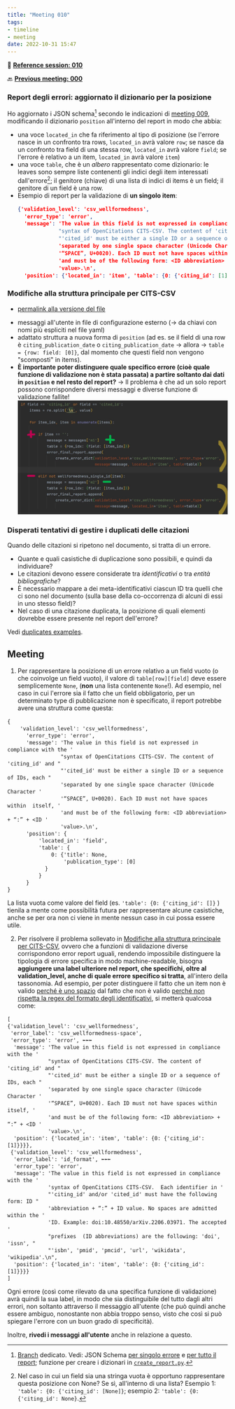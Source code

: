```yaml
---
title: "Meeting 010"
tags:
- timeline
- meeting
date: 2022-10-31 15:47
---
```

<span 
		class="ob-timelines"
		data-date="2022-10-31-00">
</span>
📑 [**Reference session: 010**](notes/sessions/session%20010.md)

🔙 [**Previous meeting: 000**](notes/meetings/meeting%20009.md)


### Report degli errori: aggiornato il dizionario per la posizione
Ho aggiornato i JSON schema[^1] secondo le indicazioni di [meeting 009](notes/meetings/meeting%20009.md), modificando il dizionario `position` all'interno del report in modo che abbia:
* una voce `located_in` che fa riferimento al tipo di posizione (se l'errore nasce in un confronto tra rows, `located_in` avrà valore `row`; se nasce da un confronto tra field di una stessa row, `located_in` avrà valore `field`; se l'errore è relativo a un item, `located_in` avrà valore `item`)
* una voce `table`, che è un *albero* rappresentato come dizionario: le leaves sono sempre liste contenenti gli indici degli item interessati dall'errore[^2]; il genitore (chiave) di una lista di indici di items è un field; il genitore di un field è una row. 
* Esempio di report per la validazione di **un singolo item**:
	```json
	{'validation_level': 'csv_wellformedness',
	  'error_type': 'error',
	  'message': 'The value in this field is not expressed in compliance with the '
	             "syntax of OpenCitations CITS-CSV. The content of 'citing_id' and "
	             "'cited_id' must be either a single ID or a sequence of IDs, each "
	             'separated by one single space character (Unicode Character '
	             '“SPACE”, U+0020). Each ID must not have spaces within  itself, '
	             'and must be of the following form: <ID abbreviation> + “:” + <ID '
	             'value>.\n',
	  'position': {'located_in': 'item', 'table': {0: {'citing_id': [1]}}}}
	```


### Modifiche alla struttura principale per CITS-CSV
- [permalink alla versione del file](https://github.com/eliarizzetto/thesis_resources/blob/3e540fd7a9a3b8d8fe741d146608a8e1d90d2566/CITS/validate_cits.py)
* messaggi all'utente in file di configurazione esterno (→ da chiavi con nomi più espliciti nel file yaml)
* adattato struttura a nuova forma di `position` (ad es. se il field di una row è `citing_publication_date` o `citing_publication_date` → allora → `table = {row: field: [0]}`, dal momento che questi field non vengono "scomposti" in items).
* **È importante poter distinguere quale specifico errore (cioè quale funzione di validazione non è stata passata) a partire soltanto dai dati in `position` e nel resto del report?** → Il problema è che ad un solo report possono corrispondere diversi messaggi e diverse funzione di validazione fallite!
	![ambiguous_report](images/ambiguos_report.jpg)


### Disperati tentativi di gestire i duplicati delle citazioni

Quando delle citazioni si ripetono nel documento, si tratta di un errore.
* Quante e quali casistiche di duplicazione sono possibili, e quindi da individuare?
* Le citazioni devono essere considerate tra *identificativi*  o tra *entità bibliografiche*? 
* È necessario mappare a dei meta-identificativi ciascun ID tra quelli che ci sono nel documento (sulla base della co-occorrenza di alcuni di essi in uno stesso field)? 
* Nel caso di una citazione duplicata, la posizione di quali elementi dovrebbe essere presente nel report dell'errore?

Vedi [duplicates examples](notes/duplicates%20examples.md).


[^1]: [Branch](https://github.com/eliarizzetto/thesis_resources/tree/1-semantically-richer-error-dictionaries-meeting-008) dedicato. Vedi: JSON Schema [per singolo errore](https://github.com/eliarizzetto/thesis_resources/blob/3e540fd7a9a3b8d8fe741d146608a8e1d90d2566/check_output/single_validation_output_schema.json) e [per tutto il report](https://github.com/eliarizzetto/thesis_resources/blob/3e540fd7a9a3b8d8fe741d146608a8e1d90d2566/check_output/error_report_schema.json); funzione per creare i dizionari in [`create_report.py`](https://github.com/eliarizzetto/thesis_resources/blob/3e540fd7a9a3b8d8fe741d146608a8e1d90d2566/CITS/create_report.py). 
[^2]: Nel caso in cui un field sia una stringa vuota è opportuno rappresentare questa posizione con None? Se sì, all'interno di una lista? Esempio 1: `'table': {0: {'citing_id': [None]}`; esempio 2: `'table': {0: {'citing_id': None}`.


## Meeting 

1. Per rappresentare la posizione di un errore relativo a un field vuoto (o che coinvolge un field vuoto), il valore di `table[row][field]` deve essere semplicemente `None`, (**non** una lista contenente `None`!). Ad esempio, nel caso in cui l'errore sia il fatto che un field obbligatorio, per un determinato type di pubblicazione non è specificato, il report potrebbe avere una struttura come questa:

```
{
	'validation_level': 'csv_wellformedness',
	  'error_type': 'error',
	  'message': 'The value in this field is not expressed in compliance with the '
				 "syntax of OpenCitations CITS-CSV. The content of 'citing_id' and "
				 "'cited_id' must be either a single ID or a sequence of IDs, each "
				 'separated by one single space character (Unicode Character '
				 '“SPACE”, U+0020). Each ID must not have spaces within  itself, '
				 'and must be of the following form: <ID abbreviation> + “:” + <ID '
				 'value>.\n',
	  'position': {
		  'located_in': 'field', 
		  'table': {
			  0: {'title': None,
				  'publication_type': [0]
			}
		  }
	  }
}
```
La lista vuota come valore del field (es. `'table': {0: {'citing_id': []}` ) tienila a mente come possibilità futura per rappresentare alcune casistiche, anche se per ora non ci viene in mente nessun caso in cui possa essere utile. 

2. Per risolvere il problema sollevato in [Modifiche alla struttura principale per CITS-CSV](notes/meetings/meeting%20010.md#Modifiche%20alla%20struttura%20principale%20per%20CITS-CSV), ovvero che a funzioni di validazione diverse corrispondono error report uguali, rendendo impossibile distinguere la tipologia di errore specifica in modo machine-readable, bisogna **aggiungere una label ulteriore nel report, che specifichi, oltre al validation_level, anche di quale errore specifico si tratta**, all'intero della tassonomia. Ad esempio, per poter distinguere il fatto che un item non è valido <u>perché è uno spazio</u> dal fatto che non è valido <u>perché non rispetta la regex  del formato degli identificativi</u>, si metterà qualcosa come:
   
```
[
{'validation_level': 'csv_wellformedness',
 'error_label': 'csv_wellformedness-space',
 'error_type': 'error', ⬅️⬅️⬅️
  'message': 'The value in this field is not expressed in compliance with the '
             "syntax of OpenCitations CITS-CSV. The content of 'citing_id' and "
             "'cited_id' must be either a single ID or a sequence of IDs, each "
             'separated by one single space character (Unicode Character '
             '“SPACE”, U+0020). Each ID must not have spaces within  itself, '
             'and must be of the following form: <ID abbreviation> + “:” + <ID '
             'value>.\n',
  'position': {'located_in': 'item', 'table': {0: {'citing_id': [1]}}}},
 {'validation_level': 'csv_wellformedness',
  'error_label': 'id_format', ⬅️⬅️⬅️
  'error_type': 'error', 
  'message': 'The value in this field is not expressed in compliance with the '
             'syntax of OpenCitations CITS-CSV.  Each identifier in '
             "'citing_id' and/or 'cited_id' must have the following form: ID "
             'abbreviation + “:” + ID value. No spaces are admitted within the '
             'ID. Example: doi:10.48550/arXiv.2206.03971. The accepted '
             "prefixes  (ID abbreviations) are the following: 'doi', 'issn', "
             "'isbn', 'pmid', 'pmcid', 'url', 'wikidata', 'wikipedia'.\n",
  'position': {'located_in': 'item', 'table': {0: {'citing_id': [1]}}}}
]

```

Ogni errore (così come rilevato da una specifica funzione di validazione) avrà quindi la sua label, in modo che sia distinguibile del tutto dagli altri errori, non soltanto attraverso il messaggio all'utente (che può quindi anche essere ambiguo, nonostante non abbia troppo senso, visto che così si può spiegare l'errore con un buon grado di specificità).

Inoltre, **rivedi i messaggi all'utente** anche in relazione a questo. 
